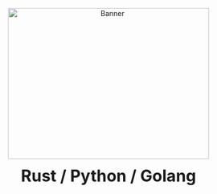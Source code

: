 <p align="center">
  <img height="300" width="400" src="https://i.ibb.co/qbRQrkp/download.gif" alt="Banner" />
</p>

<p align="center">
  <strong><font size="+3">Rust / Python / Golang</font></strong>
</p>
